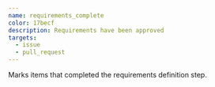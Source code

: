 ```yaml
---
name: requirements_complete
color: 17becf
description: Requirements have been approved
targets:
  - issue
  - pull_request
---
```

Marks items that completed the requirements definition step.

